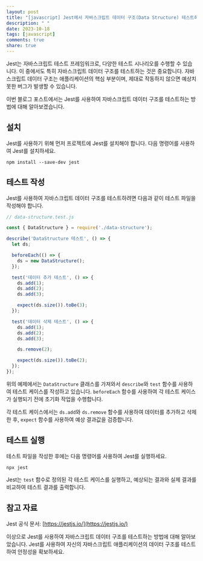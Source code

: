 ```yaml
---
layout: post
title: "[javascript] Jest에서 자바스크립트 데이터 구조(Data Structure) 테스트하기"
description: " "
date: 2023-10-18
tags: [javascript]
comments: true
share: true
---
```


Jest는 자바스크립트 테스트 프레임워크로, 다양한 테스트 시나리오를 수행할 수 있습니다. 이 중에서도 특히 자바스크립트 데이터 구조를 테스트하는 것은 중요합니다. 자바스크립트 데이터 구조는 애플리케이션의 핵심 부분이며, 제대로 작동하지 않으면 예상치 못한 버그가 발생할 수 있습니다.

이번 블로그 포스트에서는 Jest를 사용하여 자바스크립트 데이터 구조를 테스트하는 방법에 대해 알아보겠습니다.

## **설치**

Jest를 사용하기 위해 먼저 프로젝트에 Jest를 설치해야 합니다. 다음 명령어를 사용하여 Jest를 설치하세요.

```
npm install --save-dev jest
```

## **테스트 작성**

Jest를 사용하여 자바스크립트 데이터 구조를 테스트하려면 다음과 같이 테스트 파일을 작성해야 합니다.

```javascript
// data-structure.test.js

const { DataStructure } = require('./data-structure');

describe('DataStructure 테스트', () => {
  let ds;

  beforeEach(() => {
    ds = new DataStructure();
  });

  test('데이터 추가 테스트', () => {
    ds.add(1);
    ds.add(2);
    ds.add(3);

    expect(ds.size()).toBe(3);
  });

  test('데이터 삭제 테스트', () => {
    ds.add(1);
    ds.add(2);
    ds.add(3);

    ds.remove(2);

    expect(ds.size()).toBe(2);
  });
});
```

위의 예제에서는 `DataStructure` 클래스를 가져와서 `describe`와 `test` 함수를 사용하여 테스트 케이스를 작성하고 있습니다. `beforeEach` 함수를 사용하여 각 테스트 케이스가 실행되기 전에 초기화 작업을 수행합니다.

각 테스트 케이스에서는 `ds.add`와 `ds.remove` 함수를 사용하여 데이터를 추가하고 삭제한 후, `expect` 함수를 사용하여 예상 결과값을 검증합니다.

## **테스트 실행**

테스트 파일을 작성한 후에는 다음 명령어를 사용하여 Jest를 실행하세요.

```
npx jest
```

Jest는 `test` 함수로 정의된 각 테스트 케이스를 실행하고, 예상되는 결과와 실제 결과를 비교하여 테스트 결과를 출력합니다.

## **참고 자료**

Jest 공식 문서: [https://jestjs.io/](https://jestjs.io/)

이상으로 Jest를 사용하여 자바스크립트 데이터 구조를 테스트하는 방법에 대해 알아보았습니다. Jest를 사용하여 자신의 자바스크립트 애플리케이션의 데이터 구조를 테스트하여 안정성을 확보하세요.